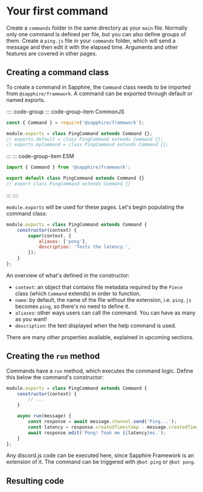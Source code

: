 # Your first command

Create a `commands` folder in the same directory as your `main` file. Normally only one command is defined per file, but you can also define groups of them. Create a `ping.js` file in your `commands` folder, which will send a message and then edit it with the elapsed time. Arguments and other features are covered in other pages.

## Creating a command class

To create a command in Sapphire, the `Command` class needs to be imported from `@sapphire/framework`. A command can be exported through default or named exports.

:::: code-group
::: code-group-item CommonJS
```js
const { Command } = require('@sapphire/framework');

module.exports = class PingCommand extends Command {};
// exports.default = class PingCommand extends Command {};
// exports.myCommand = class PingCommand extends Command {};
```
:::
::: code-group-item ESM
```js
import { Command } from '@sapphire/framework';

export default class PingCommand extends Command {}
// export class PingCommand extends Command {}
```
:::
::::


`module.exports` will be used for these pages. Let's begin populating the command class:

```js
module.exports = class PingCommand extends Command {
	constructor(context) {
		super(context, {
			aliases: ['pong'],
			description: 'Tests the latency.',
		});
	}
};
```

An overview of what's defined in the constructor:

- `context`: an object that contains file metadata required by the `Piece` class (which `Command` extends) in order to function.
- `name`: by default, the name of the file without the extension, i.e. `ping.js` becomes `ping`, so there's no need to define it.
- `aliases`: other ways users can call the command. You can have as many as you want!
- `description`: the text displayed when the help command is used.

There are many other properties available, explained in upcoming sections.

## Creating the `run` method

Commands have a `run` method, which executes the command logic. Define this below the command's constructor:

<!-- eslint-disable constructor-super -->

```js {7-9}
module.exports = class PingCommand extends Command {
	constructor(context) {
		// ...
	}

	async run(message) {
		const response = await message.channel.send('Ping...');
		const latency = response.createdTimestamp - message.createdTimestamp;
		await response.edit(`Pong! Took me ${latency}ms.`);
	}
};
```

<!-- eslint-enable constructor-super -->

Any discord.js code can be executed here, since Sapphire Framework is an extension of it. The command can be triggered with `@bot ping` or `@bot pong`.

<!-- TODO(kyranet): Add a mention for editable commands once I make the plugin for it. -->

## Resulting code

<ResultingCode />
